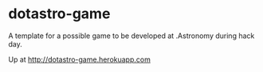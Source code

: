 dotastro-game
=============

A template for a possible game to be developed at .Astronomy during
hack day.

Up at http://dotastro-game.herokuapp.com
